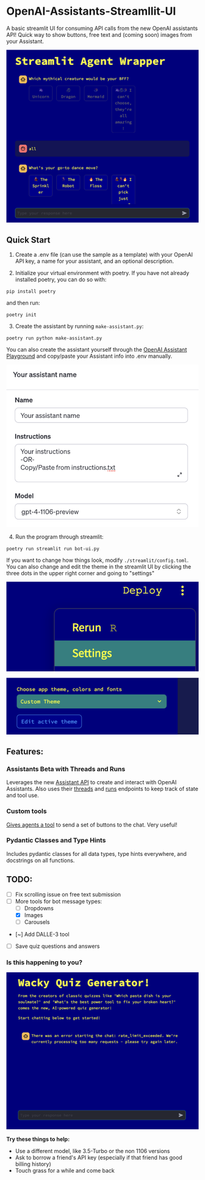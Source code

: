 # OpenAI-Assistants-Streamllit-UI
A basic streamlit UI for consuming API calls from the new OpenAI assistants API! Quick way to show buttons, free text and (coming soon) images from your Assistant.

![here is what it looks like](/img/ss-with-buttons.png)



## Quick Start

1. Create a .env file (can use the sample as a template) with your OpenAI API key, a name for your assistant, and an optional description.

2. Initialize your virtual environment with poetry. If you have not already installed poetry, you can do so with:
```
pip install poetry
```

and then run:

```
poetry init
```

3. Create the assistant by running `make-assistant.py`:
```
poetry run python make-assistant.py
```

You can also create the assistant yourself through the [OpenAI Assistant Playground](https://platform.openai.com/assistants) and copy/paste your Assistant info into .env manually.

![Configs for assistants in the ui](/img/make-assistant.png)

4. Run the program through streamlit:
```
poetry run streamlit run bot-ui.py
```

If you want to change how things look, modify `./streamlit/config.toml`. You can also change and edit the theme in the streamlit UI by clicking the three dots in the upper right corner and going to "settings"

![This is where the three dots are](/img/settings.png)

![This is where the theme selection is](/img/edit_theme.png)

## Features:

### Assistants Beta with Threads and Runs

Leverages the new [Assistant API](https://platform.openai.com/docs/api-reference/assistants) to create and interact with OpenAI Assistants. Also uses their [threads](https://platform.openai.com/docs/api-reference/threads) and [runs](https://platform.openai.com/docs/api-reference/runs) endpoints to keep track of state and tool use.

### Custom tools

[Gives agents a tool](https://platform.openai.com/docs/assistants/tools) to send a set of buttons to the chat. Very useful!


### Pydantic Classes and Type Hints

Includes pydantic classes for all data types, type hints everywhere, and docstrings on all functions.

## TODO:

- [ ] Fix scrolling issue on free text submission
- [ ] More tools for bot message types:
    - [ ] Dropdowns
    - [x] Images
    - [ ] Carousels
- [~] Add DALLE-3 tool
- [ ] Save quiz questions and answers

### Is this happening to you?

![getting rate limited oh nooo](img/rate_limit.png)

**Try these things to help:**
* Use a different model, like 3.5-Turbo or the non 1106 versions
* Ask to borrow a friend's API key (especially if that friend has good billing history)
* Touch grass for a while and come back